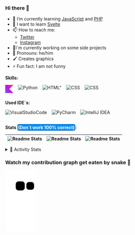 ### Hi there 👋

- 🌱 I’m currently learning <a href="https://developer.mozilla.org/de/docs/Learn/JavaScript/First_steps/What_is_JavaScript" target="_blank" rel="noopener noreferrer">JavaScript</a> and <a href="https://www.php.net/" target="_blank" rel="noopener noreferrer">PHP</a>
- 🌱 I want to learn <a href="https://svelte.dev/" target="_blank" rel="noopener noreferrer">Svelte</a>
- 📫 How to reach me: <br>
  - <a href="https://twitter.com/TheKeineAhnung" target="_blank" rel="noopener noreferrer">Twitter</a>
  - <a href="https://www.instagram.com/keineahnunggrafiken/" target="_blank" rel="noopener noreferrer">Instagram</a>
- 🎨I´m currently working on some side projects
- 🤵 Pronouns: he/him
- 🖌 Creates graphics
- ⚡ Fun fact: I am not funny

<b>Skills:</b>

<a target="_blank" rel="noopener noreferrer" href="https://raw.githubusercontent.com/github/explore/80688e429a7d4ef2fca1e82350fe8e3517d3494d/topics/kotlin/kotlin.png?raw=true" rel="noopener noreferrer">
<img alt="Kotlin" src="https://raw.githubusercontent.com/github/explore/80688e429a7d4ef2fca1e82350fe8e3517d3494d/topics/kotlin/kotlin.png?raw=true" style="max-width:100%; margin-right:15px;" height="26px" align="left"></img>
</a>

<a target="_blank" rel="noopener noreferrer" href="https://cdn.jsdelivr.net/npm/programming-languages-logos@0.0.3/src/python/python.png" rel="noopener noreferrer">
<img alt="Python" src="https://cdn.jsdelivr.net/npm/programming-languages-logos@0.0.3/src/python/python.png" style="max-width:100%; margin-right:15px;" height="26px" align="left"></img>
</a>

<a target="_blank" rel="noopener noreferrer" href="https://cdn.jsdelivr.net/npm/programming-languages-logos@0.0.3/src/html/html.png" rel="noopener noreferrer">
<img alt=HTML" src="https://cdn.jsdelivr.net/npm/programming-languages-logos@0.0.3/src/html/html.png" style="max-width:100%; margin-right:15px;" height="26px" align="left"></img>
</a>

<a target="_blank" rel="noopener noreferrer" href="https://cdn.jsdelivr.net/npm/programming-languages-logos@0.0.3/src/css/css.png" rel="noopener noreferrer">
<img alt="CSS" src="https://cdn.jsdelivr.net/npm/programming-languages-logos@0.0.3/src/css/css.png" style="max-width:100%; margin-right:15px;" height="26px" align="left"></img>
</a>

<a target="_blank" rel="noopener noreferrer" href="https://cdn.jsdelivr.net/npm/programming-languages-logos@0.0.3/src/javascript/javascript.png" rel="noopener noreferrer">
<img alt="CSS" src="https://cdn.jsdelivr.net/npm/programming-languages-logos@0.0.3/src/javascript/javascript.png" style="max-width:100%; margin-right:15px;" height="26px" align="left"></img>
</a>
<br>
<br>

<b>Used IDE´s:</b>

<a target="_blank" rel="noopener noreferrer" href="https://upload.wikimedia.org/wikipedia/commons/9/9a/Visual_Studio_Code_1.35_icon.svg" rel="noopener noreferrer">
<img alt="VisualStudioCode" src="https://upload.wikimedia.org/wikipedia/commons/9/9a/Visual_Studio_Code_1.35_icon.svg" style="max-width:100%; margin-right:15px;" height="26px" align="left"></img>

<a target="_blank" rel="noopener noreferrer" href="https://resources.jetbrains.com/storage/products/pycharm/img/meta/pycharm_logo_300x300.png" rel="noopener noreferrer">
<img alt="PyCharm" src="https://resources.jetbrains.com/storage/products/pycharm/img/meta/pycharm_logo_300x300.png" style="max-width:100%; margin-right:15px;" height="26px" align="left"></img>

<a target="_blank" rel="noopener noreferrer" href="https://upload.wikimedia.org/wikipedia/commons/9/9c/IntelliJ_IDEA_Icon.svg" rel="noopener noreferrer">
<img alt="IntelliJ IDEA" src="https://upload.wikimedia.org/wikipedia/commons/9/9c/IntelliJ_IDEA_Icon.svg" style="max-width:100%; margin-right:15px;" height="26px" align="left"></img>
</a>
</a>
</a>
<br>
<br>
<b><p>Stats <span style="background-color: #0090FF; color: white; border: 2px solid #006FC4; border-radius: 5px;">(Don´t work 100% correct)</span>:</p></b>

| ![Readme Stats][readmestats] | ![Readme Stats][wakatimestats] | ![Readme Stats][toplanguagestats] |
| :--------------------------: | :----------------------------: | :-------------------------------: |

<!-- https://github.com/jamesgeorge007/github-activity-readme -->
<details>
  <summary>🚀 Activity Stats</summary>
  <br>
  
<!--START_SECTION:activity-->
1. 🎉 Merged PR [#63](https://github.com/TheKeineAhnung/webdev-setup/pull/63) in [TheKeineAhnung/webdev-setup](https://github.com/TheKeineAhnung/webdev-setup)
2. 🎉 Merged PR [#91](https://github.com/TheKeineAhnung/Intrepid-Darkness/pull/91) in [TheKeineAhnung/Intrepid-Darkness](https://github.com/TheKeineAhnung/Intrepid-Darkness)
3. 🎉 Merged PR [#61](https://github.com/TheKeineAhnung/webdev-setup/pull/61) in [TheKeineAhnung/webdev-setup](https://github.com/TheKeineAhnung/webdev-setup)
4. 🎉 Merged PR [#62](https://github.com/TheKeineAhnung/webdev-setup/pull/62) in [TheKeineAhnung/webdev-setup](https://github.com/TheKeineAhnung/webdev-setup)
5. 🎉 Merged PR [#60](https://github.com/TheKeineAhnung/webdev-setup/pull/60) in [TheKeineAhnung/webdev-setup](https://github.com/TheKeineAhnung/webdev-setup)
<!--END_SECTION:activity-->

</details>

[readmestats]: https://github-readme-stats.vercel.app/api?username=TheKeineAhnung&count_private=true&show_icons=true&theme=tokyonight&hide=stars&include_all_commits=true
[wakatimestats]: https://github-readme-stats.vercel.app/api/wakatime?username=KeineAhnung&layout=compact&theme=tokyonight
[toplanguagestats]: https://github-readme-stats.vercel.app/api/top-langs/?username=TheKeineAhnung&layout=compact&theme=tokyonight

### Watch my contribution graph get eaten by snake 🐍

![alt](https://raw.githubusercontent.com/TheKeineAhnung/TheKeineAhnung/output/github-contribution-grid-snake.svg)

